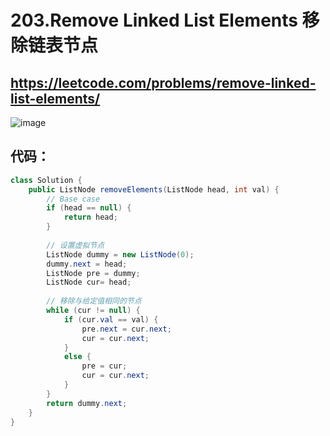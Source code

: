 203.Remove Linked List Elements     移除链表节点
=====
https://leetcode.com/problems/remove-linked-list-elements/
-----
![image](https://user-images.githubusercontent.com/91653378/137599546-ea68170a-ff09-4385-beaf-55f8fb383df1.png)

代码：
---
````Java
class Solution {
    public ListNode removeElements(ListNode head, int val) {
        // Base case
        if (head == null) {
            return head;
        }
        
        // 设置虚拟节点
        ListNode dummy = new ListNode(0);
        dummy.next = head;
        ListNode pre = dummy;
        ListNode cur= head;
        
        // 移除与给定值相同的节点
        while (cur != null) {
            if (cur.val == val) {
                pre.next = cur.next;
                cur = cur.next;
            }
            else {
                pre = cur;
                cur = cur.next;
            }
        }
        return dummy.next;
    }
}
````
